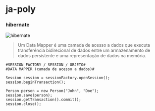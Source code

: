 # ja-poly

### hibernate 

![hibernate](https://zkph6a.dm.files.1drv.com/y4m7pugbDa-qEEDGKC5bXKdMtONE976E4tREBEM2E3QsIQxakKGWW-QBgZvIjfHiQMBaLSknLw-8m9mST3sMgNGBv4aYseU0J7bR2jOY-AoDT0MBL-UKKHaL4s3AAunLhsvTq-nP0CMLBwjH3VIHqw4RGhuDPe6pvNnA1wuvFJdv1Ela-TDW_CQc-zh-haPDusv9Vx7nIlbZpOuKeVc5QHdQA/JA%20Poly%20-%20Hibernate.png?psid=1)

> Um Data Mapper é uma camada de acesso a dados que executa transferência bidirecional de dados entre um armazenamento de dados persistente e uma representação de dados na memória.

```
#SESSION FACTORY / SESSION / OBJETO#
#DATA MAPPER (camada de acesso a dados)#

Session session = sessionFactory.openSession();
session.beginTransaction();

Person person = new Person("John", "Doe");
session.save(person);
session.getTransaction().commit();
session.close();
``` 